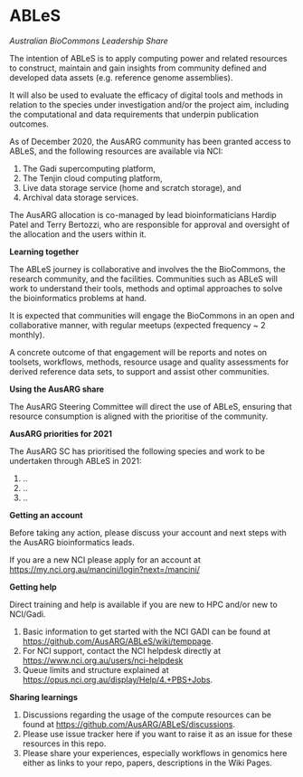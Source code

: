 # ABLeS
_Australian BioCommons Leadership Share_

The intention of ABLeS is to apply computing power and related resources to construct, 
maintain and gain insights from community defined and developed data assets 
(e.g. reference genome assemblies).

It will also be used to evaluate the efficacy of digital tools and methods in relation to the species under 
investigation and/or the project aim, including the computational and data requirements 
that underpin publication outcomes.

As of December 2020, the AusARG community has been granted access to ABLeS,
and  the following resources are available via NCI:

1. The Gadi supercomputing platform, 
2. The Tenjin cloud computing platform,
3. Live data storage service (home and scratch storage), and
4. Archival data storage services.

The AusARG allocation is co-managed by lead bioinformaticians Hardip Patel and Terry Bertozzi, 
who are responsible for approval and oversight of the allocation and the users within it.

**Learning together**

The ABLeS journey is collaborative and involves the the BioCommons, the research community, and the facilities. 
Communities such as ABLeS will work to understand their tools, methods and optimal approaches to solve the bioinformatics problems at hand. 

It is expected that communities will engage the BioCommons in an open and collaborative manner, with regular meetups (expected frequency ~ 2 monthly).

A concrete outcome of that engagement will be reports and notes on toolsets, workflows, methods, resource usage and quality assessments for derived reference data sets, to support and assist other communities. 



**Using the AusARG share**

The AusARG Steering Committee will direct the use of ABLeS, 
ensuring that resource consumption is aligned with the prioritise of the community. 

**AusARG priorities for 2021**

The AusARG SC has prioritised the following species and work to be undertaken through ABLeS in 2021:
1. .. 
2. .. 
3. ..

**Getting an account** 

Before taking any action, please discuss your account and next steps with the AusARG bioinformatics leads. 

If you are a new NCI please apply for an account at https://my.nci.org.au/mancini/login?next=/mancini/


**Getting help**

Direct training and help is available if you are new to HPC and/or new to NCI/Gadi. 

1. Basic information to get started with the NCI GADI can be found at https://github.com/AusARG/ABLeS/wiki/temppage.
2. For NCI support, contact the NCI helpdesk directly at https://www.nci.org.au/users/nci-helpdesk
3. Queue limits and structure explained at https://opus.nci.org.au/display/Help/4.+PBS+Jobs.

**Sharing learnings**

1. Discussions regarding the usage of the compute resources can be found at https://github.com/AusARG/ABLeS/discussions.
2. Please use issue tracker here if you want to raise it as an issue for these resources in this repo.
3. Please share your experiences, especially workflows in genomics here either as links to your repo, papers, descriptions in the Wiki Pages.


